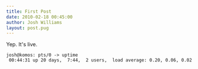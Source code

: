 ```yaml
---
title: First Post
date: 2010-02-18 00:45:00
author: Josh Williams
layout: post.pug
---
```

Yep.  It's live.

```shell
josh@komos: pts/0 -> uptime
 00:44:31 up 20 days,  7:44,  2 users,  load average: 0.20, 0.06, 0.02
 ```
